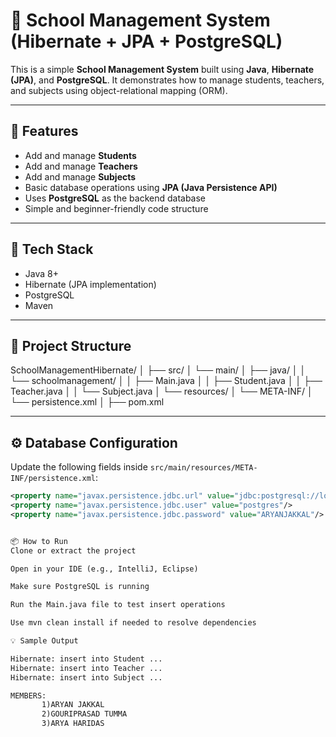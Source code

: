# 🏫 School Management System (Hibernate + JPA + PostgreSQL)

This is a simple **School Management System** built using **Java**, **Hibernate (JPA)**, and **PostgreSQL**. It demonstrates how to manage students, teachers, and subjects using object-relational mapping (ORM).

---

## 🚀 Features

- Add and manage **Students**
- Add and manage **Teachers**
- Add and manage **Subjects**
- Basic database operations using **JPA (Java Persistence API)**
- Uses **PostgreSQL** as the backend database
- Simple and beginner-friendly code structure

---

## 🧰 Tech Stack

- Java 8+
- Hibernate (JPA implementation)
- PostgreSQL
- Maven

---

## 📂 Project Structure

SchoolManagementHibernate/
│
├── src/
│ └── main/
│ ├── java/
│ │ └── schoolmanagement/
│ │ ├── Main.java
│ │ ├── Student.java
│ │ ├── Teacher.java
│ │ └── Subject.java
│ └── resources/
│ └── META-INF/
│ └── persistence.xml
│
├── pom.xml


---

## ⚙️ Database Configuration

Update the following fields inside `src/main/resources/META-INF/persistence.xml`:

```xml
<property name="javax.persistence.jdbc.url" value="jdbc:postgresql://localhost:5432/presidency"/>
<property name="javax.persistence.jdbc.user" value="postgres"/>
<property name="javax.persistence.jdbc.password" value="ARYANJAKKAL"/>


📦 How to Run
Clone or extract the project

Open in your IDE (e.g., IntelliJ, Eclipse)

Make sure PostgreSQL is running

Run the Main.java file to test insert operations

Use mvn clean install if needed to resolve dependencies

💡 Sample Output

Hibernate: insert into Student ...
Hibernate: insert into Teacher ...
Hibernate: insert into Subject ...

MEMBERS:
       1)ARYAN JAKKAL
       2)GOURIPRASAD TUMMA
       3)ARYA HARIDAS
